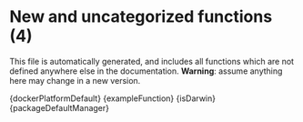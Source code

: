 # New and uncategorized functions (4)

This file is automatically generated, and includes all functions which are not defined anywhere else in the documentation. **Warning**: assume anything here may change in a new version.

{dockerPlatformDefault}
{exampleFunction}
{isDarwin}
{packageDefaultManager}
